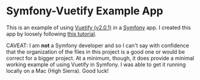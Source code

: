 # Symfony-Vuetify Example App

This is an example of using [Vuetify (v2.0.1)](https://vuetifyjs.com) in a [Symfony](https://symfony.com) app. I created this app by loosely following [this tutorial](https://www.twilio.com/blog/create-single-page-application-symfony-vue-js-twilio-php).

CAVEAT: I am **not** a Symfony developer and so I can't say with confidence that the organization of the files in this project is a good one or would be correct for a bigger project. At a minimum, though, it does provide a minimal working example of using Vuetify in Symfony. I was able to get it running locally on a Mac (High Sierra). Good luck!
